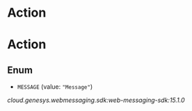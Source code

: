 # Action


# Action

## Enum


* `MESSAGE` (value: `"Message"`)




_cloud.genesys.webmessaging.sdk:web-messaging-sdk:15.1.0_
